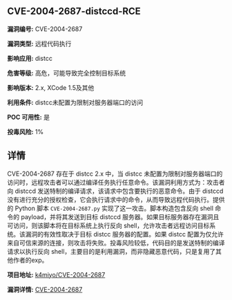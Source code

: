 ## CVE-2004-2687-distccd-RCE

**漏洞编号:** CVE-2004-2687

**漏洞类型:** 远程代码执行

**影响应用:** distcc

**危害等级:** 高危，可能导致完全控制目标系统

**影响版本:** 2.x, XCode 1.5及其他

**利用条件:** distcc未配置为限制对服务器端口的访问

**POC 可用性:** 是

**投毒风险:** 1%

## 详情

CVE-2004-2687 存在于 distcc 2.x 中，当 distcc 未配置为限制对服务器端口的访问时，远程攻击者可以通过编译任务执行任意命令。该漏洞利用方式为：攻击者向 distccd 发送特制的编译请求，该请求中包含要执行的恶意命令。由于 distccd 没有进行充分的授权检查，它会执行请求中的命令，从而导致远程代码执行。提供的 Python 脚本 `CVE-2004-2687.py` 实现了这一攻击。脚本构造包含反向 shell 命令的 payload，并将其发送到目标 distccd 服务器。如果目标服务器存在漏洞且可访问，则该脚本将在目标系统上执行反向 shell，允许攻击者远程访问目标系统。该漏洞的有效性取决于目标 distcc 服务器的配置。如果 distcc 配置为仅允许来自可信来源的连接，则攻击将失败。投毒风险较低，代码目的是发送特制的编译请求以执行反向 shell，主要目的是利用漏洞，而非隐藏恶意代码，只是复用了其他作者的exp。

**项目地址:** [k4miyo/CVE-2004-2687](https://github.com/k4miyo/CVE-2004-2687)

**漏洞详情:** [CVE-2004-2687](https://nvd.nist.gov/vuln/detail/CVE-2004-2687)